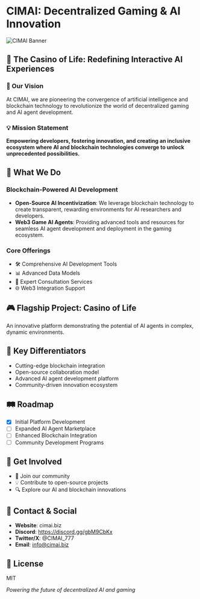 # CIMAI: Decentralized Gaming & AI Innovation

![CIMAI Banner](https://casino-of-life.gitbook.io/~gitbook/image?url=https%3A%2F%2F2644249052-files.gitbook.io%2F%7E%2Ffiles%2Fv0%2Fb%2Fgitbook-x-prod.appspot.com%2Fo%2Fspaces%252FeQd2JoeHv5OfOVa8uUZF%252Fuploads%252FBKN9wC4p78HaMonMQYD4%252FScreenshot%25202024-09-17%2520at%252023.12.58.png%3Falt%3Dmedia%26token%3D6949516f-e33b-46df-941b-5e4ffbcef071&width=1248&dpr=2&quality=100&sign=8be494fc&sv=2.com/banner.png)

## 🎲 The Casino of Life: Redefining Interactive AI Experiences

### 🚀 Our Vision
At CIMAI, we are pioneering the convergence of artificial intelligence and blockchain technology to revolutionize the world of decentralized gaming and AI agent development.

### 💡 Mission Statement
**Empowering developers, fostering innovation, and creating an inclusive ecosystem where AI and blockchain technologies converge to unlock unprecedented possibilities.**

## 🔬 What We Do

### Blockchain-Powered AI Development
- **Open-Source AI Incentivization**: We leverage blockchain technology to create transparent, rewarding environments for AI researchers and developers.
- **Web3 Game AI Agents**: Providing advanced tools and resources for seamless AI agent development and deployment in the gaming ecosystem.

### Core Offerings
- 🛠 Comprehensive AI Development Tools
- 📊 Advanced Data Models
- 🤝 Expert Consultation Services
- 🌐 Web3 Integration Support

## 🎮 Flagship Project: Casino of Life
An innovative platform demonstrating the potential of AI agents in complex, dynamic environments.

## 🌟 Key Differentiators
- Cutting-edge blockchain integration
- Open-source collaboration model
- Advanced AI agent development platform
- Community-driven innovation ecosystem

## 🛤️ Roadmap
- [x] Initial Platform Development
- [ ] Expanded AI Agent Marketplace
- [ ] Enhanced Blockchain Integration
- [ ] Community Development Programs

## 🤝 Get Involved
- 📢 Join our community
- 💡 Contribute to open-source projects
- 🔍 Explore our AI and blockchain innovations

## 📧 Contact & Social
- **Website**: cimai.biz
- **Discord**: https://discord.gg/gbM9CbKx
- **Twitter/X**: @CIMAI_777
- **Email**: info@cimai.biz

## 📄 License
MIT

*Powering the future of decentralized AI and gaming*
